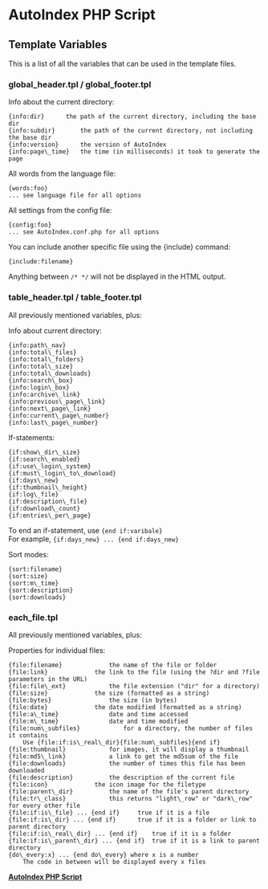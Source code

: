 # AutoIndex PHP Script

## Template Variables

This is a list of all the variables that can be used in the template files.

### global\_header.tpl / global\_footer.tpl

Info about the current directory:

	{info:dir}		the path of the current directory, including the base dir
	{info:subdir}		the path of the current directory, not including the base dir
	{info:version}		the version of AutoIndex
	{info:page\_time}	the time (in milliseconds) it took to generate the page

All words from the language file:

	{words:foo}
	... see language file for all options

All settings from the config file:

	{config:foo}
	... see AutoIndex.conf.php for all options

You can include another specific file using the {include} command:

	{include:filename}

Anything between `/* */` will not be displayed in the HTML output.

### table\_header.tpl / table\_footer.tpl

All previously mentioned variables, plus:

Info about current directory:

	{info:path\_nav}
	{info:total\_files}
	{info:total\_folders}
	{info:total\_size}
	{info:total\_downloads}
	{info:search\_box}
	{info:login\_box}
	{info:archive\_link}
	{info:previous\_page\_link}
	{info:next\_page\_link}
	{info:current\_page\_number}
	{info:last\_page\_number}

If-statements:

	{if:show\_dir\_size}
	{if:search\_enabled}
	{if:use\_login\_system}
	{if:must\_login\_to\_download}
	{if:days\_new}
	{if:thumbnail\_height}
	{if:log\_file}
	{if:description\_file}
	{if:download\_count}
	{if:entries\_per\_page}

To end an if-statement, use `{end if:varibale}`  
For example, `{if:days_new} ... {end if:days_new}`

Sort modes:

	{sort:filename}
	{sort:size}
	{sort:m\_time}
	{sort:description}
	{sort:downloads}

### each\_file.tpl

All previously mentioned variables, plus:

Properties for individual files:

	{file:filename}				the name of the file or folder
	{file:link}				the link to the file (using the ?dir and ?file parameters in the URL)
	{file:file\_ext}			the file extension ("dir" for a directory)
	{file:size}				the size (formatted as a string)
	{file:bytes}				the size (in bytes)
	{file:date}				the date modified (formatted as a string)
	{file:a\_time}				date and time accessed
	{file:m\_time}				date and time modified
	{file:num\_subfiles}			for a directory, the number of files it contains
		Use {file:if:is\_real\_dir}{file:num\_subfiles}{end if}
	{file:thumbnail}			for images, it will display a thumbnail
	{file:md5\_link}			a link to get the md5sum of the file
	{file:downloads}			the number of times this file has been downloaded
	{file:description}			the description of the current file
	{file:icon}				the icon image for the filetype
	{file:parent\_dir}			the name of the file's parent directory
	{file:tr\_class}			this returns "light\_row" or "dark\_row" for every other file
	{file:if:is\_file} ... {end if}		true if it is a file
	{file:if:is\_dir} ... {end if}		true if it is a folder or link to parent directory
	{file:if:is\_real\_dir} ... {end if}	true if it is a folder
	{file:if:is\_parent\_dir} ... {end if}	true if it is a link to parent directory
	{do\_every:x} ... {end do\_every} where x is a number
		The code in between will be displayed every x files

**[AutoIndex PHP Script](https://github.com/hostflux/AutoIndex)**
